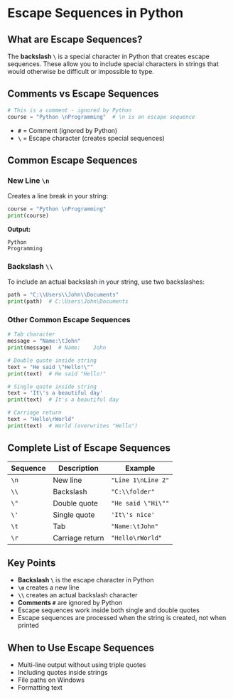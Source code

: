 # Escape Sequences in Python

## What are Escape Sequences?

The **backslash `\`** is a special character in Python that creates escape sequences. These allow you to include special characters in strings that would otherwise be difficult or impossible to type.

## Comments vs Escape Sequences

```python
# This is a comment - ignored by Python
course = "Python \nProgramming"  # \n is an escape sequence
```

- **`#`** = Comment (ignored by Python)
- **`\`** = Escape character (creates special sequences)

## Common Escape Sequences

### New Line `\n`

Creates a line break in your string:

```python
course = "Python \nProgramming"
print(course)
```

**Output:**

```
Python
Programming
```

### Backslash `\\`

To include an actual backslash in your string, use two backslashes:

```python
path = "C:\\Users\\John\\Documents"
print(path)  # C:\Users\John\Documents
```

### Other Common Escape Sequences

```python
# Tab character
message = "Name:\tJohn"
print(message)  # Name:    John

# Double quote inside string
text = "He said \"Hello!\""
print(text)  # He said "Hello!"

# Single quote inside string
text = 'It\'s a beautiful day'
print(text)  # It's a beautiful day

# Carriage return
text = "Hello\rWorld"
print(text)  # World (overwrites "Hello")
```

## Complete List of Escape Sequences

| Sequence | Description     | Example            |
| -------- | --------------- | ------------------ |
| `\n`     | New line        | `"Line 1\nLine 2"` |
| `\\`     | Backslash       | `"C:\\folder"`     |
| `\"`     | Double quote    | `"He said \"Hi\""` |
| `\'`     | Single quote    | `'It\'s nice'`     |
| `\t`     | Tab             | `"Name:\tJohn"`    |
| `\r`     | Carriage return | `"Hello\rWorld"`   |

## Key Points

- **Backslash `\`** is the escape character in Python
- **`\n`** creates a new line
- **`\\`** creates an actual backslash character
- **Comments `#`** are ignored by Python
- Escape sequences work inside both single and double quotes
- Escape sequences are processed when the string is created, not when printed

## When to Use Escape Sequences

- Multi-line output without using triple quotes
- Including quotes inside strings
- File paths on Windows
- Formatting text
